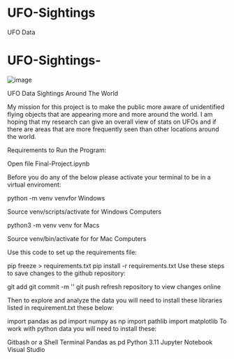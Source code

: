# UFO-Sightings
UFO Data 
# UFO-Sightings-

![image](https://github.com/joannathom/UFO-Sightings-/assets/122498031/2809e186-510a-46bd-bbd7-e09c08a8a92a)

UFO Data Sightings Around The World

My mission for this project is to make the public more aware of unidentified flying objects that are appearing more and more around the world. 
I am hoping that my research can give an overall view of stats on UFOs and if there are areas that are more frequently seen than other locations
around the world. 

Requirements to Run the Program:

Open file Final-Project.ipynb 

Before you do any of the below please activate your terminal to be in a virtual enviroment:

python -m venv venvfor Windows

Source venv/scripts/activate for Windows Computers

python3 -m venv venv for Macs

Source venv/bin/activate for for Mac Computers

Use this code to set up the requirements file:

pip freeze > requirements.txt
pip install -r requirements.txt
Use these steps to save changes to the github repository:

git add
git commit -m ''
git push
refresh repository to view changes online

Then to explore and analyze the data you will need to install these libraries listed in requirement.txt these below:

import pandas as pd
import numpy as np
import pathlib
import matplotlib
To work with python data you will need to install these:

Gitbash or a Shell Terminal
Pandas as pd
Python 3.11
Jupyter Notebook
Visual Studio
